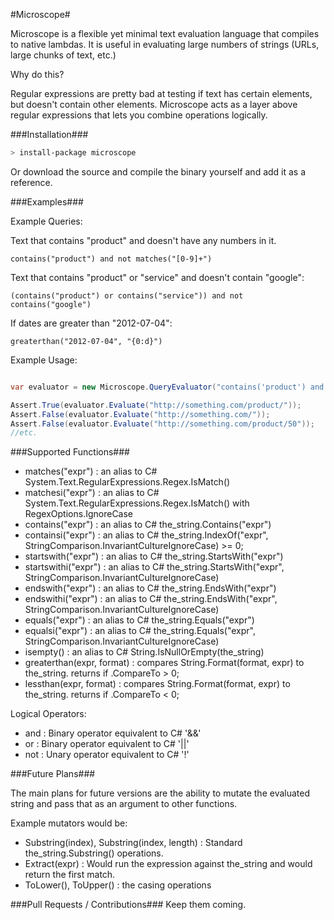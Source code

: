 #Microscope#

Microscope is a flexible yet minimal text evaluation language that compiles to native lambdas. It is useful in evaluating large numbers of strings (URLs, large chunks of text, etc.)

Why do this?

Regular expressions are pretty bad at testing if text has certain elements, but doesn't contain other elements. Microscope acts as a layer above regular expressions that lets you combine operations logically.

###Installation###

```bash
> install-package microscope
```

Or download the source and compile the binary yourself and add it as a reference.

###Examples###

Example Queries:

Text that contains "product" and doesn't have any numbers in it.

```microscope
contains("product") and not matches("[0-9]+")
```

Text that contains "product" or "service" and doesn't contain "google":

```microscope
(contains("product") or contains("service")) and not contains("google")
```

If dates are greater than "2012-07-04":

```microscope
greaterthan("2012-07-04", "{0:d}")
```

Example Usage:

```C#

var evaluator = new Microscope.QueryEvaluator("contains('product') and not matches('[0-9]+')");

Assert.True(evaluator.Evaluate("http://something.com/product/"));
Assert.False(evaluator.Evaluate("http://something.com/"));
Assert.False(evaluator.Evaluate("http://something.com/product/50"));
//etc.
```

###Supported Functions###

* matches("expr") : an alias to C# System.Text.RegularExpressions.Regex.IsMatch()
* matchesi("expr") : an alias to C# System.Text.RegularExpressions.Regex.IsMatch() with RegexOptions.IgnoreCase
* contains("expr") : an alias to C# the_string.Contains("expr")
* containsi("expr") : an alias to C# the_string.IndexOf("expr", StringComparison.InvariantCultureIgnoreCase) >= 0;
* startswith("expr") : an alias to C# the_string.StartsWith("expr")
* startswithi("expr") : an alias to C# the_string.StartsWith("expr", StringComparison.InvariantCultureIgnoreCase)
* endswith("expr") : an alias to C# the_string.EndsWith("expr")
* endswithi("expr") : an alias to C# the_string.EndsWith("expr", StringComparison.InvariantCultureIgnoreCase)
* equals("expr") : an alias to C# the_string.Equals("expr")
* equalsi("expr") : an alias to C# the_string.Equals("expr", StringComparison.InvariantCultureIgnoreCase) 
* isempty() : an alias to C# String.IsNullOrEmpty(the_string)
* greaterthan(expr, format) : compares String.Format(format, expr) to the_string. returns if .CompareTo > 0;
* lessthan(expr, format) : compares String.Format(format, expr) to the_string. returns if .CompareTo < 0;

Logical Operators:

* and : Binary operator equivalent to C# '&&'
* or : Binary operator equivalent to C# '||'
* not : Unary operator equivalent to C# '!'

###Future Plans###

The main plans for future versions are the ability to mutate the evaluated string and pass that as an argument to other functions.

Example mutators would be:

* Substring(index), Substring(index, length) : Standard the_string.Substring() operations.
* Extract(expr) : Would run the expression against the_string and would return the first match.
* ToLower(), ToUpper() : the casing operations

###Pull Requests / Contributions###
Keep them coming.

